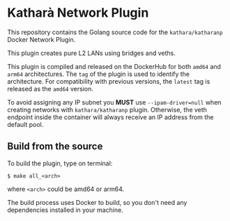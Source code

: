 # Katharà Network Plugin

This repository contains the Golang source code for the `kathara/katharanp` Docker Network Plugin.

This plugin creates pure L2 LANs using bridges and veths. 

This plugin is compiled and released on the DockerHub for both `amd64` and `arm64` architectures. The `tag` of the plugin is used to identify the architecture. For compatibility with previous versions, the `latest` tag is released as the `amd64` version.

To avoid assigning any IP subnet you **MUST** use `--ipam-driver=null` when creating networks with `kathara/katharanp` plugin. Otherwise, the veth endpoint inside the container will always receive an IP address from the default pool.

## Build from the source

To build the plugin, type on terminal:
```
$ make all_<arch>
```

where `<arch>` could be amd64 or arm64.

The build process uses Docker to build, so you don't need any dependencies installed in your machine.
